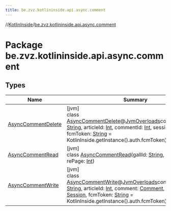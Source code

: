 ```yaml
---
title: be.zvz.kotlininside.api.async.comment
---
```

//[KotlinInside](../../index.html)/[be.zvz.kotlininside.api.async.comment](index.html)



# Package be.zvz.kotlininside.api.async.comment



## Types


| Name | Summary |
|---|---|
| [AsyncCommentDelete](-async-comment-delete/index.html) | [jvm]<br>class [AsyncCommentDelete](-async-comment-delete/index.html)@[JvmOverloads](https://kotlinlang.org/api/latest/jvm/stdlib/kotlin.jvm/-jvm-overloads/index.html)constructor(gallId: [String](https://kotlinlang.org/api/latest/jvm/stdlib/kotlin/-string/index.html), articleId: [Int](https://kotlinlang.org/api/latest/jvm/stdlib/kotlin/-int/index.html), commentId: [Int](https://kotlinlang.org/api/latest/jvm/stdlib/kotlin/-int/index.html), session: [Session](../be.zvz.kotlininside.session/-session/index.html), fcmToken: [String](https://kotlinlang.org/api/latest/jvm/stdlib/kotlin/-string/index.html) = KotlinInside.getInstance().auth.fcmToken) |
| [AsyncCommentRead](-async-comment-read/index.html) | [jvm]<br>class [AsyncCommentRead](-async-comment-read/index.html)(gallId: [String](https://kotlinlang.org/api/latest/jvm/stdlib/kotlin/-string/index.html), articleId: [Int](https://kotlinlang.org/api/latest/jvm/stdlib/kotlin/-int/index.html), rePage: [Int](https://kotlinlang.org/api/latest/jvm/stdlib/kotlin/-int/index.html)) |
| [AsyncCommentWrite](-async-comment-write/index.html) | [jvm]<br>class [AsyncCommentWrite](-async-comment-write/index.html)@[JvmOverloads](https://kotlinlang.org/api/latest/jvm/stdlib/kotlin.jvm/-jvm-overloads/index.html)constructor(gallId: [String](https://kotlinlang.org/api/latest/jvm/stdlib/kotlin/-string/index.html), articleId: [Int](https://kotlinlang.org/api/latest/jvm/stdlib/kotlin/-int/index.html), comment: [Comment](../be.zvz.kotlininside.api.type.comment/-comment/index.html), session: [Session](../be.zvz.kotlininside.session/-session/index.html), fcmToken: [String](https://kotlinlang.org/api/latest/jvm/stdlib/kotlin/-string/index.html) = KotlinInside.getInstance().auth.fcmToken) |

